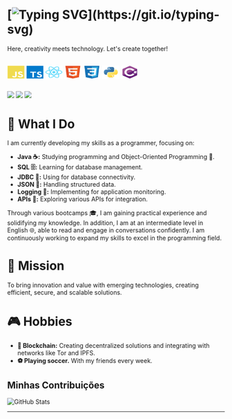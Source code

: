 # [![Typing SVG](https://readme-typing-svg.herokuapp.com?font=Fira+Code&size=24&pause=1000&color=45&width=600&lines=Hello!+My+name+is+Adílio,+I'm+Back-end!.;Sejam+bem+vindos%2C+esse+é+meu+GitHub.)](https://git.io/typing-svg)


Here, creativity meets technology. Let's create together!

<div style="display: inline_block"><br>
  <img align="center" alt="Rafa-Js" height="30" width="40" src="https://raw.githubusercontent.com/devicons/devicon/master/icons/javascript/javascript-plain.svg">
  <img align="center" alt="Rafa-Ts" height="30" width="40" src="https://raw.githubusercontent.com/devicons/devicon/master/icons/typescript/typescript-plain.svg">
  <img align="center" alt="Rafa-React" height="30" width="40" src="https://raw.githubusercontent.com/devicons/devicon/master/icons/react/react-original.svg">
  <img align="center" alt="Rafa-HTML" height="30" width="40" src="https://raw.githubusercontent.com/devicons/devicon/master/icons/html5/html5-original.svg">
  <img align="center" alt="Rafa-CSS" height="30" width="40" src="https://raw.githubusercontent.com/devicons/devicon/master/icons/css3/css3-original.svg">
  <img align="center" alt="Rafa-Python" height="30" width="40" src="https://raw.githubusercontent.com/devicons/devicon/master/icons/python/python-original.svg">
  <img align="center" alt="Rafa-Csharp" height="30" width="40" src="https://raw.githubusercontent.com/devicons/devicon/master/icons/csharp/csharp-original.svg">
</div>
  
  ##
 
<div> 
  <a href="https://www.instagram.com/adilio.dossantos.73?igsh=emZobzVlbXVnbmFm" target="_blank"><img src="https://img.shields.io/badge/-Instagram-%23E4405F?style=for-the-badge&logo=instagram&logoColor=white" target="_blank"></a>
  <a href = "mailto:contatorafaballerini@gmail.com"><img src="https://img.shields.io/badge/-Gmail-%23333?style=for-the-badge&logo=gmail&logoColor=white" target="_blank"></a>
   <a href="https://www.linkedin.com/in/adilio-santos-9048b8220/" target="_blank"><img src="https://img.shields.io/badge/-LinkedIn-%230077B5?style=for-the-badge&logo=linkedin&logoColor=white" target="_blank"></a> 
   
</div>

# 🚀 What I Do
I am currently developing my skills as a programmer, focusing on:

- **Java ☕:** Studying programming and Object-Oriented Programming 🧩.
- **SQL 🗄️:** Learning for database management.
- **JDBC 🔌:** Using for database connectivity.
- **JSON 📄:** Handling structured data.
- **Logging 📝:** Implementing for application monitoring.
- **APIs 🔗:** Exploring various APIs for integration.

Through various bootcamps 🎓, I am gaining practical experience and solidifying my knowledge. In addition, I am at an intermediate level in English 🌐, able to read and engage in conversations confidently. I am continuously working to expand my skills to excel in the programming field.

# 🎯 Mission
To bring innovation and value with emerging technologies, creating efficient, secure, and scalable solutions.

# 🎮 Hobbies
- **🔗 Blockchain:** Creating decentralized solutions and integrating with networks like Tor and IPFS.
- **⚽ Playing soccer.** With my friends every week.

## Minhas Contribuições
![GitHub Stats](https://github-readme-stats.vercel.app/api?username=edblas&theme=transparent&bg_color=000&border_color=30A3DC&show_icons=true&icon_color=1&title_color=4&text_color=FFF)



---
